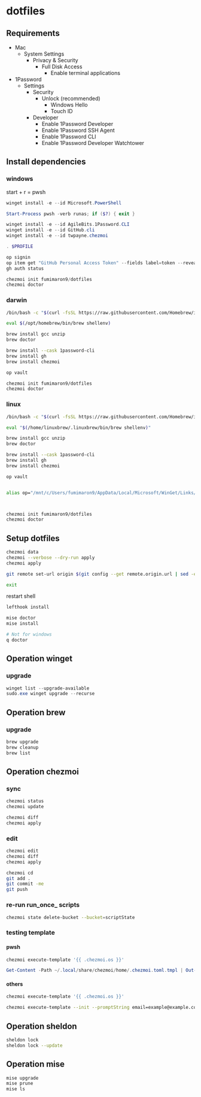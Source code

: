 # dotfiles

## Requirements

* Mac
    * System Settings
        * Privacy & Security
            * Full Disk Access
                * Enable terminal applications
* 1Password
    * Settings
        * Security
            * Unlock (recommended)
                * Windows Hello
                * Touch ID
        * Developer
            * Enable 1Password Developer
            * Enable 1Password SSH Agent
            * Enable 1Password CLI
            * Enable 1Password Developer Watchtower

## Install dependencies

### windows

start + r = pwsh

```powershell
winget install -e --id Microsoft.PowerShell

Start-Process pwsh -verb runas; if ($?) { exit }

winget install -e --id AgileBits.1Password.CLI
winget install -e --id GitHub.cli
winget install -e --id twpayne.chezmoi

. $PROFILE

op signin
op item get "GitHub Personal Access Token" --fields label=token --reveal | Out-String | gh auth login --hostname GitHub.com --git-protocol HTTPS --with-token
gh auth status

chezmoi init fumimaron9/dotfiles
chezmoi doctor
```

### darwin

```bash
/bin/bash -c "$(curl -fsSL https://raw.githubusercontent.com/Homebrew/install/HEAD/install.sh)"

eval $(/opt/homebrew/bin/brew shellenv)

brew install gcc unzip
brew doctor

brew install --cask 1password-cli
brew install gh
brew install chezmoi

op vault

chezmoi init fumimaron9/dotfiles
chezmoi doctor
```

### linux

```bash
/bin/bash -c "$(curl -fsSL https://raw.githubusercontent.com/Homebrew/install/HEAD/install.sh)"

eval "$(/home/linuxbrew/.linuxbrew/bin/brew shellenv)"

brew install gcc unzip
brew doctor

brew install --cask 1password-cli
brew install gh
brew install chezmoi

op vault


alias op="/mnt/c/Users/fumimaron9/AppData/Local/Microsoft/WinGet/Links/op.exe"



chezmoi init fumimaron9/dotfiles
chezmoi doctor
```

## Setup dotfiles

```bash
chezmoi data
chezmoi --verbose --dry-run apply
chezmoi apply

git remote set-url origin $(git config --get remote.origin.url | sed -e "s/https:\/\/github\.com\//git@github.com:/g")

exit
```

restart shell

```bash
lefthook install

mise doctor
mise install

# Not for windows
q doctor
```

## Operation winget

### upgrade

```powershell
winget list --upgrade-available
sudo.exe winget upgrade --recurse
```

## Operation brew

### upgrade

```bash
brew upgrade
brew cleanup
brew list
```

## Operation chezmoi

### sync

```bash
chezmoi status
chezmoi update

chezmoi diff
chezmoi apply
```

### edit

```bash
chezmoi edit
chezmoi diff
chezmoi apply

chezmoi cd
git add .
git commit -me
git push
```

### re-run run_once_ scripts

```bash
chezmoi state delete-bucket --bucket=scriptState
```

### testing template

#### pwsh

```powershell
chezmoi execute-template '{{ .chezmoi.os }}'

Get-Content -Path ~/.local/share/chezmoi/home/.chezmoi.toml.tmpl | Out-String | chezmoi execute-template --init --promptString email=example@example.com
```

#### others

```bash
chezmoi execute-template '{{ .chezmoi.os }}'

chezmoi execute-template --init --promptString email=example@example.com < ~/.local/share/chezmoi/home/.chezmoi.toml.tmpl
```

## Operation sheldon

```bash
sheldon lock
sheldon lock --update
```

## Operation mise

```bash
mise upgrade
mise prune
mise ls
```

